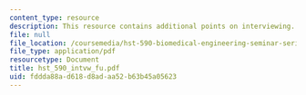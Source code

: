 ```yaml
---
content_type: resource
description: This resource contains additional points on interviewing.
file: null
file_location: /coursemedia/hst-590-biomedical-engineering-seminar-series-developing-professional-skills-fall-2006/fddda88ad618d8adaa52b63b45a05623_hst_590_intvw_fu.pdf
file_type: application/pdf
resourcetype: Document
title: hst_590_intvw_fu.pdf
uid: fddda88a-d618-d8ad-aa52-b63b45a05623
---
```


